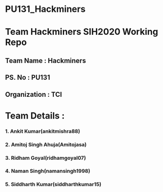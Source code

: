 # PU131_Hackminers
# Team Hackminers SIH2020 Working Repo
## Team Name : Hackminers
## PS. No : PU131
## Organization : TCI
# Team Details :
### 1. Ankit Kumar(ankitmishra88)
### 2. Amitoj Singh Ahuja(Amitojasa)
### 3. Ridham Goyal(ridhamgoyal07)
### 4. Naman Singh(namansingh1998)
### 5. Siddharth Kumar(siddharthkumar15)
